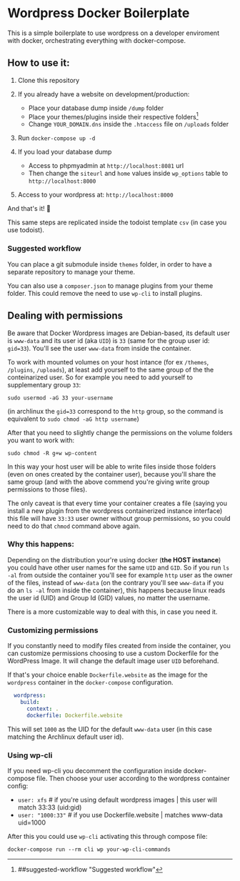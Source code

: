 # Wordpress Docker Boilerplate

This is a simple boilerplate to use wordpress on a developer enviroment with docker, orchestrating everything with docker-compose. 

## How to use it:

1. Clone this repository

2. If you already have a website on development/production: 

	- Place your database dump inside `/dump` folder
	- Place your themes/plugins inside their respective folders[^1]
	- Change `YOUR_DOMAIN.dns` inside the `.htaccess` file on `/uploads` folder

3. Run `docker-compose up -d`

4. If you load your database dump
	- Access to phpmyadmin at `http://localhost:8081` url
	- Then change the `siteurl` and `home` values inside `wp_options` table to `http://localhost:8000`

5. Access to your wordpress at: `http://localhost:8000`

And that's it! :rocket: 

This same steps are replicated inside the todoist template `csv` (in case you use todoist).

### Suggested workflow

You can place a git submodule inside `themes` folder, in order to have a separate repository to manage your theme.

You can also use a `composer.json` to manage plugins from your theme folder. This could remove the need to use `wp-cli` to install plugins. 


[^1]: ##suggested-workflow "Suggested workflow"

## Dealing with permissions

Be aware that Docker Wordpress images are Debian-based, its default user is `www-data` and its user id (aka `UID`) is `33` (same for the group user id: `gid=33`). You'll see the user `www-data` from inside the container.

To work with mounted volumes on your host intance (for ex `/themes`, `/plugins`, `/uploads`), at least add yourself to the same group of the the conteinarized user. So for example you need to add yourself to supplementary group `33`:

	sudo usermod -aG 33 your-username

(in archlinux the `gid=33` correspond to the `http` group, so the command is equivalent to `sudo chmod -aG http username`)

After that you need to slightly change the permissions on the volume folders you want to work with:

	sudo chmod -R g+w wp-content

In this way your host user will be able to write files inside those folders (even on ones created by the container user), because you'll share the same group (and with the above commend you're giving write group permissions to those files). 

The only caveat is that every time your container creates a file (saying you install a new plugin from the wordpress containerized instance interface) this file will have `33:33` user owner without group permissions, so you could need to do that `chmod` command above again.

### Why this happens: 

Depending on the distribution your're using docker (**the HOST instance**) you could have other user names for the same `UID` and `GID`. So if you run `ls -al` from outside the container you'll see for example `http` user as the owner of the files, instead of `www-data` (on the contrary you'll see `www-data` if you do an `ls -al` from inside the container), this happens because linux reads the user id (UID) and Group Id (GID) values, no matter the username.

There is a more customizable way to deal with this, in case you need it.

### Customizing permissions

If you constantly need to modify files created from inside the container, you can customize permissions choosing to use a custom Dockerfile for the WordPress Image. It will change the default image user `UID` beforehand.

If that's your choice enable `Dockerfile.website` as the image for the `wordpress` container in the `docker-compose` configuration. 

```yml
  wordpress:
    build:
      context: .
      dockerfile: Dockerfile.website
```
This will set `1000` as the UID for the default `www-data` user (in this case matching the Archlinux default user id).

### Using wp-cli
If you need wp-cli you decomment the configuration inside docker-compose file.
Then choose your user according to the wordpress container config:
- `user: xfs` # if you're using default wordpress images | this user will match 33:33 (uid:gid)
- `user: "1000:33"` # if you use Dockerfile.website | matches www-data uid=1000

After this you could use `wp-cli` activating this through compose file:

	docker-compose run --rm cli wp your-wp-cli-commands

